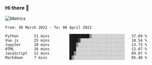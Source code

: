 ### Hi there 👋

![Metrics](https://github.com/radoapx/radoapx/blob/main/github-metrics.svg)

<!--START_SECTION:waka-->

```text
From: 30 March 2022 - To: 06 April 2022

Python       51 mins         █████████▒░░░░░░░░░░░░░░░   37.69 %
Vue.js       25 mins         ████▓░░░░░░░░░░░░░░░░░░░░   18.54 %
Jupyter      18 mins         ███▒░░░░░░░░░░░░░░░░░░░░░   13.73 %
HTML         16 mins         ███░░░░░░░░░░░░░░░░░░░░░░   12.07 %
JavaScript   12 mins         ██▒░░░░░░░░░░░░░░░░░░░░░░   09.07 %
Markdown     7 mins          █▒░░░░░░░░░░░░░░░░░░░░░░░   05.48 %
```

<!--END_SECTION:waka-->

<!--
**radoapx/radoapx** is a ✨ _special_ ✨ repository because its `README.md` (this file) appears on your GitHub profile.

Here are some ideas to get you started:

- 🔭 I’m currently working on ...
- 🌱 I’m currently learning ...
- 👯 I’m looking to collaborate on ...
- 🤔 I’m looking for help with ...
- 💬 Ask me about ...
- 📫 How to reach me: ...
- 😄 Pronouns: ...
- ⚡ Fun fact: ...
-->

